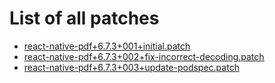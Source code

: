 # List of all patches

- [react-native-pdf+6.7.3+001+initial.patch](react-native-pdf+6.7.3+001+initial.patch)
- [react-native-pdf+6.7.3+002+fix-incorrect-decoding.patch](react-native-pdf+6.7.3+002+fix-incorrect-decoding.patch)
- [react-native-pdf+6.7.3+003+update-podspec.patch](react-native-pdf+6.7.3+003+update-podspec.patch)

